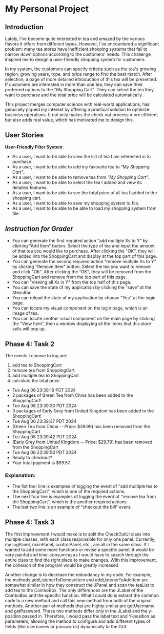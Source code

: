 # My Personal Project

## Introduction

Lately, I've become quite interested in tea and amazed by the various flavors it offers from different types. However, I've encountered a significant problem: many tea stores have inefficient shooping systems that fail to narrow down options according to the customers' needs. This challenge inspired me to design a user-friendly shopping system for customers.

In my system, the customers can specify criteria such as the tea's growing region, growing years, type, and price range to find the best match. After selection, a page of more detailed introduction of this tea will be presented. If customers are interested in more than one tea, they can save their preferred options to the "My Shopping Cart". They can select the tea they want to purchase and the total price will be calculated automatically.

This project merges computer science with real-world applications, has genuinely piqued my interest by offering a practical solution to optimize business operations. It not only makes the check out process more efficient but also adds real value, which has motivated me to design this.

## User Stories

**User-Friendly Filter System**:

- As a user, I want to be able to view the list of tea I am interested in to purchase.
- As a user, I want to be able to add my favourite tea to *"My Shopping Cart"*.
- As a user, I want to be able to remove tea from *"My Shopping Cart"*.
- As a user, I want to be able to select the tea I added and view its detailed features.
- As a user, I want to be able to see the total price of all tea I added to the shopping cart.
- As a user, I want to be able to save my shopping system to file.
- As a user, I want to be able to be able to load my shopping system from file.


## *Instruction for Grader*
- You can generate the first required action "add multiple Xs to Y" by clicking "Add Item" button. Select the type of tea and input the amount of that tea you would like to purchase. After clicking the "OK", they will be added into the ShoppingCart and display at the top part of this page.
- You can generate the second required action "remove multiple Xs to Y" by clicking "Remove Item" button. Select the tea you want to remove and click "OK". After clicking the "OK", they will be removed from the ShoppingCart and remove from the top part of this page.
- You can "viewing all Xs in Y" from the top half of this page.
- You can save the state of my application by clicking the "save" at the MenuBar.
- You can reload the state of my application by choose "Yes" at the login page.
- You can locate my visual component on the login page, which is an image of tea. 
- You can locate another visual component on the main page by clicking the "View Item", then a window displaying all the items that this store sells will pop up.


## Phase 4: Task 2
The events I choose to log are:
1. add tea to ShoppingCart
2. remove tea from ShoppingCart
3. add multiple tea to ShoppingCart
4. calculate the total price


- Tue Aug 06 23:39:19 PDT 2024
- 2 packages of Green Tea from China has been added to the ShoppingCart!
- Tue Aug 06 23:39:30 PDT 2024
- 3 packages of Early Grey from United Kingdom has been added to the ShoppingCart!
- Tue Aug 06 23:39:37 PDT 2024
- (Green Tea from China -- Price: $39.99) has been removed from the ShoppingCart
- Tue Aug 06 23:39:42 PDT 2024
- (Early Grey from United Kingdom -- Price: $29.79) has been removed from the ShoppingCart
- Tue Aug 06 23:39:56 PDT 2024
- Ready to checkout?
-  Your total payment is $99.57.


 ### Explanation:
- The fist four line is examples of logging the event of "add multiple tea to the ShoppingCart", which is one of the required actions.
- The next four line is examples of logging the event of "remove tea from the ShoppingCart", which is the another required actions.
- The last two line is an example of "checkout the bill" event.


## Phase 4: Task 3
The first improvement I would make is to split the CheckOutUI class into multiple classes, with each class responsible for only one panel. Currently, my logPanel, mainPanel, controlPanel, etc., are all in the same class. If I wanted to add some more functions or revise a specific panel, it would be very painful and time-consuming as I would have to search through the entire class to find the right place to make changes. With this improvement, the cohesion of the program would be greatly increased.

Another change is to decrease the redundancy in my code. For example, the methods addListenerToRemoveItem and addListenerToAddItem are somewhat similar in how they construct the JPanel and scan the teaList to add tea to the ComboBox. The only differences are the JLabel of the ComboBox and the specific function. What I could do is extract the common code to a new method and call this new method from both of the original methods. Another pair of methods that are highly similar are getUsername and getPassword. These two methods differ only in the JLabel and the y-position passed in. Therefore, I would pass the label text and Y-position as parameters, allowing the method to configure and add different types of fields (like usernames or passwords) dynamically to the GUI.
